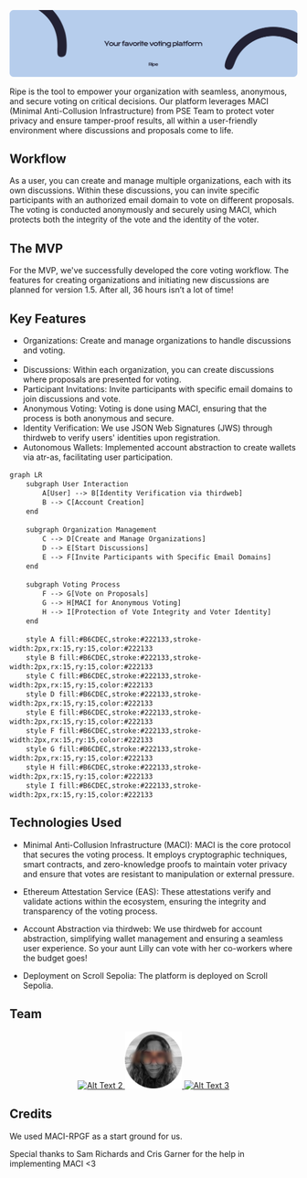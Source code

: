 ![Ripe Slogan](readme/ripe.png)

Ripe is the tool to empower your organization with seamless, anonymous, and secure voting on critical decisions. Our platform leverages MACI (Minimal Anti-Collusion Infrastructure) from PSE Team to protect voter privacy and ensure tamper-proof results, all within a user-friendly environment where discussions and proposals come to life.

## Workflow
As a user, you can create and manage multiple organizations, each with its own discussions. Within these discussions, you can invite specific participants with an authorized email domain to vote on different proposals. The voting is conducted anonymously and securely using MACI, which protects both the integrity of the vote and the identity of the voter.

## The MVP
For the MVP, we've successfully developed the core voting workflow. The features for creating organizations and initiating new discussions are planned for version 1.5. After all, 36 hours isn’t a lot of time!

## Key Features
- Organizations: Create and manage organizations to handle discussions and voting.
- 
- Discussions: Within each organization, you can create discussions where proposals are presented for voting.
- Participant Invitations: Invite participants with specific email domains to join discussions and vote.
- Anonymous Voting: Voting is done using MACI, ensuring that the process is both anonymous and secure.
- Identity Verification: We use JSON Web Signatures (JWS) through thirdweb to verify users' identities upon registration.
- Autonomous Wallets: Implemented account abstraction to create wallets via atr-as, facilitating user participation.
```mermaid
graph LR
    subgraph User Interaction
        A[User] --> B[Identity Verification via thirdweb]
        B --> C[Account Creation]
    end

    subgraph Organization Management
        C --> D[Create and Manage Organizations]
        D --> E[Start Discussions]
        E --> F[Invite Participants with Specific Email Domains]
    end

    subgraph Voting Process
        F --> G[Vote on Proposals]
        G --> H[MACI for Anonymous Voting]
        H --> I[Protection of Vote Integrity and Voter Identity]
    end

    style A fill:#B6CDEC,stroke:#222133,stroke-width:2px,rx:15,ry:15,color:#222133
    style B fill:#B6CDEC,stroke:#222133,stroke-width:2px,rx:15,ry:15,color:#222133
    style C fill:#B6CDEC,stroke:#222133,stroke-width:2px,rx:15,ry:15,color:#222133
    style D fill:#B6CDEC,stroke:#222133,stroke-width:2px,rx:15,ry:15,color:#222133
    style E fill:#B6CDEC,stroke:#222133,stroke-width:2px,rx:15,ry:15,color:#222133
    style F fill:#B6CDEC,stroke:#222133,stroke-width:2px,rx:15,ry:15,color:#222133
    style G fill:#B6CDEC,stroke:#222133,stroke-width:2px,rx:15,ry:15,color:#222133
    style H fill:#B6CDEC,stroke:#222133,stroke-width:2px,rx:15,ry:15,color:#222133
    style I fill:#B6CDEC,stroke:#222133,stroke-width:2px,rx:15,ry:15,color:#222133

```
## Technologies Used

- Minimal Anti-Collusion Infrastructure (MACI): MACI is the core protocol that secures the voting process. It employs cryptographic techniques, smart contracts, and zero-knowledge proofs to maintain voter privacy and ensure that votes are resistant to manipulation or external pressure.

- Ethereum Attestation Service (EAS): These attestations verify and validate actions within the ecosystem, ensuring the integrity and transparency of the voting process.

- Account Abstraction via thirdweb: We use thirdweb for account abstraction, simplifying wallet management and ensuring a seamless user experience. So your aunt Lilly can vote with her co-workers where the budget goes!

- Deployment on Scroll Sepolia: The platform is deployed on Scroll Sepolia.

## Team

<p align="center">
    <a href="/readme/santi.png">
        <img src="https://x.com/santi_nihany" alt="Alt Text 2" width="100" height="100">
    </a>
     <a href="https://x.com/luzalbaposse">
        <img src="/readme/luz.png" alt="Alt Text 1" width="100" height="100">
    </a>
    <a href="/readme/pato.png">
        <img src="https://x.com/PatojPeralta" alt="Alt Text 3" width="100" height="100">
    </a>
</p>

## Credits 

We used MACI-RPGF as a start ground for us. 

Special thanks to Sam Richards and Cris Garner for the help in implementing MACI <3 




